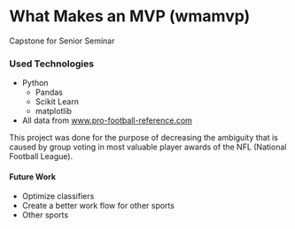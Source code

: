 # What Makes an MVP (wmamvp)
Capstone for Senior Seminar

### Used Technologies
- Python
  * Pandas
  * Scikit Learn
  * matplotlib
- All data from www.pro-football-reference.com

This project was done for the purpose of decreasing the ambiguity that is caused by group voting in most valuable player awards of the NFL (National Football League). 






#### Future Work
* Optimize classifiers
* Create a better work flow for other sports
* Other sports
